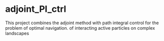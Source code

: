 # adjoint_PI_ctrl
This project combines the adjoint method with path integral control for the problem of optimal navigation. of interacting active particles on complex landscapes
